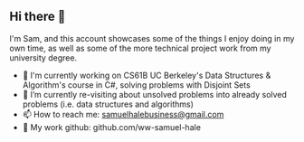 ## Hi there 👋
I'm Sam, and this account showcases some of the things I enjoy doing in my own time, as well as some of the more technical project work from my university degree.
- 🔭 I'm currently working on CS61B UC Berkeley's Data Structures & Algorithm's course in C#, solving problems with Disjoint Sets
- 🌱 I’m currently re-visiting about unsolved problems into already solved problems (i.e. data structures and algorithms)
- 📫 How to reach me: samuelhalebusiness@gmail.com
- 🎁 My work github: github.com/ww-samuel-hale

<!--
**SamuelHaleDev/SamuelHaleDev** is a ✨ _special_ ✨ repository because its `README.md` (this file) appears on your GitHub profile.

Here are some ideas to get you started:

- 🔭 I’m currently working on ...
- 🌱 I’m currently learning ...
- 👯 I’m looking to collaborate on ...
- 🤔 I’m looking for help with ...
- 💬 Ask me about ...
- 📫 How to reach me: ...
- 😄 Pronouns: ...
- ⚡ Fun fact: ...
-->
